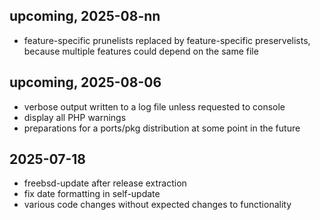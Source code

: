 ## upcoming, 2025-08-nn ##
* feature-specific prunelists replaced by feature-specific preservelists, because multiple features could depend on the same file

## upcoming, 2025-08-06 ##
* verbose output written to a log file unless requested to console
* display all PHP warnings
* preparations for a ports/pkg distribution at some point in the future

## 2025-07-18 ##
* freebsd-update after release extraction
* fix date formatting in self-update
* various code changes without expected changes to functionality